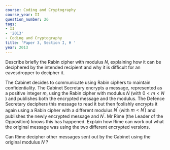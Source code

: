 ```yaml
---
course: Coding and Cryptography
course_year: II
question_number: 26
tags:
- II
- '2013'
- Coding and Cryptography
title: 'Paper 3, Section I, H '
year: 2013
---
```




Describe briefly the Rabin cipher with modulus $N$, explaining how it can be deciphered by the intended recipient and why it is difficult for an eavesdropper to decipher it.

The Cabinet decides to communicate using Rabin ciphers to maintain confidentiality. The Cabinet Secretary encrypts a message, represented as a positive integer $m$, using the Rabin cipher with modulus $N$ (with $0<m<N$ ) and publishes both the encrypted message and the modulus. The Defence Secretary deciphers this message to read it but then foolishly encrypts it again using a Rabin cipher with a different modulus $N^{\prime}$ (with $\left.m<N^{\prime}\right)$ and publishes the newly encrypted message and $N^{\prime}$. Mr Rime (the Leader of the Opposition) knows this has happened. Explain how Rime can work out what the original message was using the two different encrypted versions.

Can Rime decipher other messages sent out by the Cabinet using the original modulus $N$ ?
